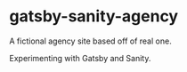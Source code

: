 # gatsby-sanity-agency

A fictional agency site based off of real one.

Experimenting with Gatsby and Sanity.

